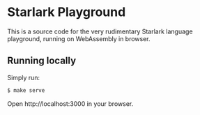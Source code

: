 # Starlark Playground

This is a source code for the very rudimentary Starlark language playground,
running on WebAssembly in browser.

## Running locally

Simply run:

```sh
$ make serve
```

Open http://localhost:3000 in your browser.
